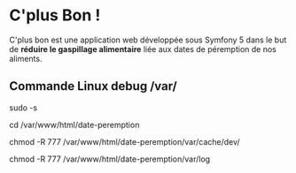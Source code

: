 # C'plus Bon !

C'plus bon est une application web développée sous Symfony 5 dans le but de **réduire le gaspillage alimentaire** liée aux dates de péremption de nos aliments.

## Commande Linux debug /var/

sudo -s

cd /var/www/html/date-peremption

chmod -R 777 /var/www/html/date-peremption/var/cache/dev/

chmod -R 777 /var/www/html/date-peremption/var/log
